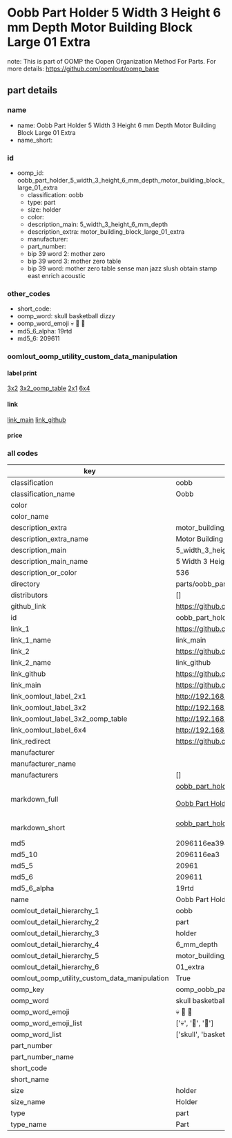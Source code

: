 # Oobb Part Holder 5 Width 3 Height 6 mm Depth Motor Building Block Large 01 Extra  

note: This is part of OOMP the Oopen Organization Method For Parts. For more details: https://github.com/oomlout/oomp_base

##  part details
  







### name
* name: Oobb Part Holder 5 Width 3 Height 6 mm Depth Motor Building Block Large 01 Extra
* name_short: 
### id
* oomp_id: oobb_part_holder_5_width_3_height_6_mm_depth_motor_building_block_large_01_extra
  * classification: oobb
  * type: part
  * size: holder
  * color: 
  * description_main: 5_width_3_height_6_mm_depth
  * description_extra: motor_building_block_large_01_extra
  * manufacturer: 
  * part_number: 
  * bip 39 word 2: mother zero
  * bip 39 word 3: mother zero table
  * bip 39 word: mother zero table sense man jazz slush obtain stamp east enrich acoustic

### other_codes
* short_code: 
* oomp_word: skull basketball dizzy
* oomp_word_emoji :skull: :basketball: :dizzy:
* md5_6_alpha: 19rtd
* md5_6: 209611






### oomlout_oomp_utility_custom_data_manipulation
#### label print
[3x2](http://192.168.1.245:1112/?label=oomp%2019rtd)
[3x2_oomp_table](http://192.168.1.108:1112/?label=oomp%2019rtd)
[2x1](http://192.168.1.242:1112/?label=oomp%2019rtd)
[6x4](http://192.168.1.55:1112/?label=oomp%2019rtd)    

#### link

[link_main](https://github.com/oomlout/oomlout_oomp_version_1_messy/tree/main/parts/oobb_part_holder_5_width_3_height_6_mm_depth_motor_building_block_large_01_extra) [link_github](https://github.com/oomlout/oomlout_oomp_version_1_messy/tree/main/parts/oobb_part_holder_5_width_3_height_6_mm_depth_motor_building_block_large_01_extra)                             

#### price







### all codes 
| key | value |  
| --- | --- |  
| classification | oobb |  
| classification_name | Oobb |  
| color |  |  
| color_name |  |  
| description_extra | motor_building_block_large_01_extra |  
| description_extra_name | Motor Building Block Large 01 Extra |  
| description_main | 5_width_3_height_6_mm_depth |  
| description_main_name | 5 Width 3 Height 6 mm Depth |  
| description_or_color | 536 |  
| directory | parts/oobb_part_holder_5_width_3_height_6_mm_depth_motor_building_block_large_01_extra |  
| distributors | [] |  
| github_link | https://github.com/oomlout/oomlout_oomp_part_src/tree/main/parts/oobb_part_holder_5_width_3_height_6_mm_depth_motor_building_block_large_01_extra |  
| id | oobb_part_holder_5_width_3_height_6_mm_depth_motor_building_block_large_01_extra |  
| link_1 | https://github.com/oomlout/oomlout_oomp_version_1_messy/tree/main/parts/oobb_part_holder_5_width_3_height_6_mm_depth_motor_building_block_large_01_extra |  
| link_1_name | link_main |  
| link_2 | https://github.com/oomlout/oomlout_oomp_version_1_messy/tree/main/parts/oobb_part_holder_5_width_3_height_6_mm_depth_motor_building_block_large_01_extra |  
| link_2_name | link_github |  
| link_github | https://github.com/oomlout/oomlout_oomp_version_1_messy/tree/main/parts/oobb_part_holder_5_width_3_height_6_mm_depth_motor_building_block_large_01_extra |  
| link_main | https://github.com/oomlout/oomlout_oomp_version_1_messy/tree/main/parts/oobb_part_holder_5_width_3_height_6_mm_depth_motor_building_block_large_01_extra |  
| link_oomlout_label_2x1 | http://192.168.1.242:1112/?label=oomp%2019rtd |  
| link_oomlout_label_3x2 | http://192.168.1.245:1112/?label=oomp%2019rtd |  
| link_oomlout_label_3x2_oomp_table | http://192.168.1.108:1112/?label=oomp%2019rtd |  
| link_oomlout_label_6x4 | http://192.168.1.55:1112/?label=oomp%2019rtd |  
| link_redirect | https://github.com/oomlout/oomlout_oomp_version_1_messy/tree/main/parts/oobb_part_holder_5_width_3_height_6_mm_depth_motor_building_block_large_01_extra |  
| manufacturer |  |  
| manufacturer_name |  |  
| manufacturers | [] |  
| markdown_full | [oobb_part_holder_5_width_3_height_6_mm_depth_motor_building_block_large_01_extra](none)<br>[](none)<br>[Oobb Part Holder 5 Width 3 Height 6 Mm Depth Motor Building Block Large 01 Extra](none)<br><br> |  
| markdown_short | [oobb_part_holder_5_width_3_height_6_mm_depth_motor_building_block_large_01_extra](none)<br><br> |  
| md5 | 2096116ea3989989ddc36c3db9ffec81 |  
| md5_10 | 2096116ea3 |  
| md5_5 | 20961 |  
| md5_6 | 209611 |  
| md5_6_alpha | 19rtd |  
| name | Oobb Part Holder 5 Width 3 Height 6 mm Depth Motor Building Block Large 01 Extra |  
| oomlout_detail_hierarchy_1 | oobb |  
| oomlout_detail_hierarchy_2 | part |  
| oomlout_detail_hierarchy_3 | holder |  
| oomlout_detail_hierarchy_4 | 6_mm_depth |  
| oomlout_detail_hierarchy_5 | motor_building_block_large |  
| oomlout_detail_hierarchy_6 | 01_extra |  
| oomlout_oomp_utility_custom_data_manipulation | True |  
| oomp_key | oomp_oobb_part_holder_5_width_3_height_6_mm_depth_motor_building_block_large_01_extra |  
| oomp_word | skull basketball dizzy |  
| oomp_word_emoji | :skull: :basketball: :dizzy: |  
| oomp_word_emoji_list | [':skull:', ':basketball:', ':dizzy:'] |  
| oomp_word_list | ['skull', 'basketball', 'dizzy'] |  
| part_number |  |  
| part_number_name |  |  
| short_code |  |  
| short_name |  |  
| size | holder |  
| size_name | Holder |  
| type | part |  
| type_name | Part |  

